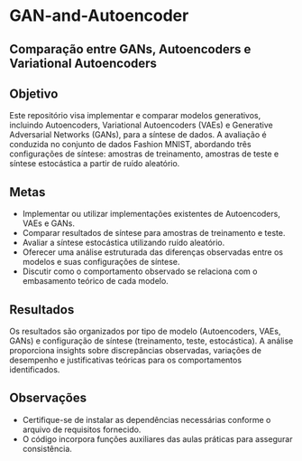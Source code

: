 # GAN-and-Autoencoder
## Comparação entre GANs, Autoencoders e Variational Autoencoders

## Objetivo
Este repositório visa implementar e comparar modelos generativos, incluindo Autoencoders, Variational Autoencoders (VAEs) e Generative Adversarial Networks (GANs), para a síntese de dados. A avaliação é conduzida no conjunto de dados Fashion MNIST, abordando três configurações de síntese: amostras de treinamento, amostras de teste e síntese estocástica a partir de ruído aleatório.

## Metas
- Implementar ou utilizar implementações existentes de Autoencoders, VAEs e GANs.
- Comparar resultados de síntese para amostras de treinamento e teste.
- Avaliar a síntese estocástica utilizando ruído aleatório.
- Oferecer uma análise estruturada das diferenças observadas entre os modelos e suas configurações de síntese.
- Discutir como o comportamento observado se relaciona com o embasamento teórico de cada modelo.

## Resultados
Os resultados são organizados por tipo de modelo (Autoencoders, VAEs, GANs) e configuração de síntese (treinamento, teste, estocástica). A análise proporciona insights sobre discrepâncias observadas, variações de desempenho e justificativas teóricas para os comportamentos identificados.

## Observações
- Certifique-se de instalar as dependências necessárias conforme o arquivo de requisitos fornecido.
- O código incorpora funções auxiliares das aulas práticas para assegurar consistência.
